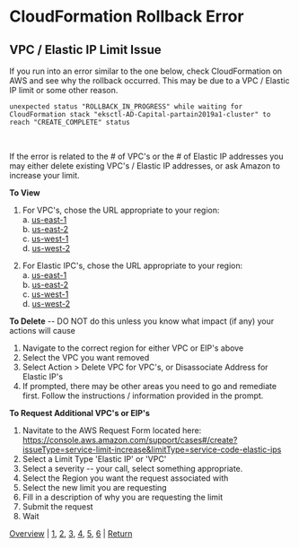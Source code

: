 # CloudFormation Rollback Error
## VPC / Elastic IP Limit Issue

If you run into an error similar to the one below, check CloudFormation on AWS and see why the rollback occurred. This may be due to a VPC / Elastic IP limit or some other reason.  

```
unexpected status "ROLLBACK_IN_PROGRESS" while waiting for CloudFormation stack "eksctl-AD-Capital-partain2019a1-cluster" to reach "CREATE_COMPLETE" status
```
<br>

If the error is related to the # of VPC's or the # of Elastic IP addresses you may either delete existing VPC's / Elastic IP addresses, or ask Amazon to increase your limit.

**To View**
1. For VPC's, chose the URL appropriate to your region:  
    a. [us-east-1](https://console.aws.amazon.com/vpc/home?region=us-east-1#vpcs:sort=VpcId)  
    b. [us-east-2](https://console.aws.amazon.com/vpc/home?region=us-east-2#vpcs:sort=VpcId)  
    c. [us-west-1](https://console.aws.amazon.com/vpc/home?region=us-west-1#vpcs:sort=VpcId)  
    d. [us-west-2](https://console.aws.amazon.com/vpc/home?region=us-west-2#vpcs:sort=VpcId)  

2. For Elastic IPC's, chose the URL appropriate to your region:  
    a. [us-east-1](https://console.aws.amazon.com/ec2/v2/home?region=us-east-1#Addresses:sort=InstanceId)  
    b. [us-east-2](https://console.aws.amazon.com/ec2/v2/home?region=us-east-2#Addresses:sort=InstanceId)  
    c. [us-west-1](https://console.aws.amazon.com/ec2/v2/home?region=us-west-1#Addresses:sort=InstanceId)  
    d. [us-west-2](https://console.aws.amazon.com/ec2/v2/home?region=us-west-2#Addresses:sort=InstanceId)  

**To Delete** -- DO NOT do this unless you know what impact (if any) your actions will cause
1. Navigate to the correct region for either VPC or EIP's above
2. Select the VPC you want removed
3. Select Action > Delete VPC for VPC's, or Disassociate Address for Elastic IP's
4. If prompted, there may be other areas you need to go and remediate first. Follow the instructions / information provided in the prompt.

**To Request Additional VPC's or EIP's**
1. Navitate to the AWS Request Form located here: https://console.aws.amazon.com/support/cases#/create?issueType=service-limit-increase&limitType=service-code-elastic-ips
2. Select a Limit Type 'Elastic IP' or 'VPC'
3. Select a severity -- your call, select something appropriate.
4. Select the Region you want the request associated with
5. Select the new limit you are requesting
6. Fill in a description of why you are requesting the limit
7. Submit the request
8. Wait

[Overview](aws-eks-monitoring.md) | [1](lab-exercise-01.md), [2](lab-exercise-02.md), [3](lab-exercise-03.md), [4](lab-exercise-04.md), [5](lab-exercise-05.md), [6](lab-exercise-06.md) | [Return](lab-exercise-02.md)
